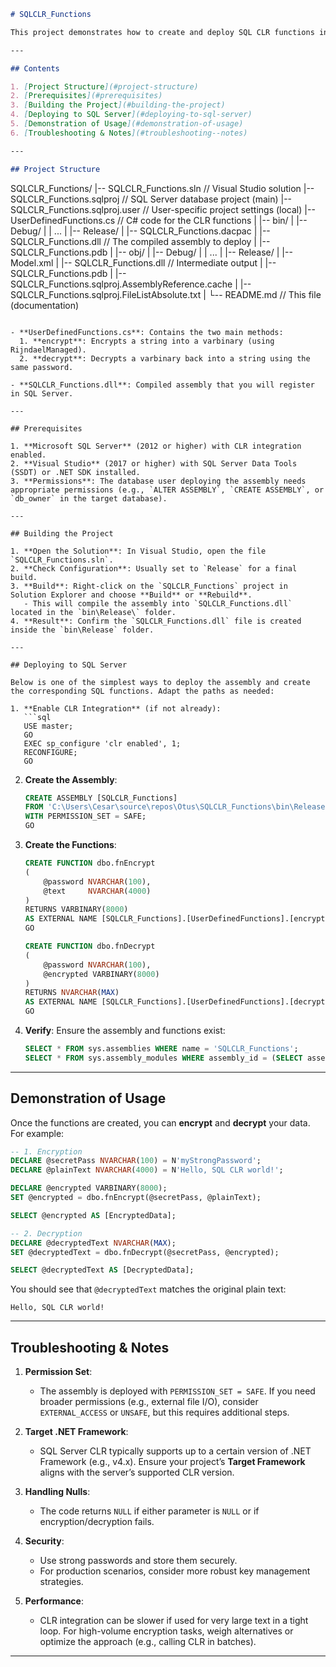 ﻿```markdown
# SQLCLR_Functions

This project demonstrates how to create and deploy SQL CLR functions in a Microsoft SQL Server database. It includes two main user-defined functions for encryption and decryption of text using a password.

---

## Contents

1. [Project Structure](#project-structure)
2. [Prerequisites](#prerequisites)
3. [Building the Project](#building-the-project)
4. [Deploying to SQL Server](#deploying-to-sql-server)
5. [Demonstration of Usage](#demonstration-of-usage)
6. [Troubleshooting & Notes](#troubleshooting--notes)

---

## Project Structure

```
SQLCLR_Functions/
|-- SQLCLR_Functions.sln                // Visual Studio solution
|-- SQLCLR_Functions.sqlproj            // SQL Server database project (main)
|-- SQLCLR_Functions.sqlproj.user       // User-specific project settings (local)
|-- UserDefinedFunctions.cs             // C# code for the CLR functions
|
|-- bin/
|   |-- Debug/
|   |   ...
|   |-- Release/
|       |-- SQLCLR_Functions.dacpac
|       |-- SQLCLR_Functions.dll        // The compiled assembly to deploy
|       |-- SQLCLR_Functions.pdb
|
|-- obj/
|   |-- Debug/
|   |   ...
|   |-- Release/
|       |-- Model.xml
|       |-- SQLCLR_Functions.dll        // Intermediate output
|       |-- SQLCLR_Functions.pdb
|       |-- SQLCLR_Functions.sqlproj.AssemblyReference.cache
|       |-- SQLCLR_Functions.sqlproj.FileListAbsolute.txt
|
└-- README.md                           // This file (documentation)
```

- **UserDefinedFunctions.cs**: Contains the two main methods:
  1. **encrypt**: Encrypts a string into a varbinary (using RijndaelManaged).
  2. **decrypt**: Decrypts a varbinary back into a string using the same password.

- **SQLCLR_Functions.dll**: Compiled assembly that you will register in SQL Server.

---

## Prerequisites

1. **Microsoft SQL Server** (2012 or higher) with CLR integration enabled.
2. **Visual Studio** (2017 or higher) with SQL Server Data Tools (SSDT) or .NET SDK installed.
3. **Permissions**: The database user deploying the assembly needs appropriate permissions (e.g., `ALTER ASSEMBLY`, `CREATE ASSEMBLY`, or `db_owner` in the target database).

---

## Building the Project

1. **Open the Solution**: In Visual Studio, open the file `SQLCLR_Functions.sln`.
2. **Check Configuration**: Usually set to `Release` for a final build.
3. **Build**: Right-click on the `SQLCLR_Functions` project in Solution Explorer and choose **Build** or **Rebuild**.  
   - This will compile the assembly into `SQLCLR_Functions.dll` located in the `bin\Release\` folder.
4. **Result**: Confirm the `SQLCLR_Functions.dll` file is created inside the `bin\Release` folder.

---

## Deploying to SQL Server

Below is one of the simplest ways to deploy the assembly and create the corresponding SQL functions. Adapt the paths as needed:

1. **Enable CLR Integration** (if not already):
   ```sql
   USE master;
   GO
   EXEC sp_configure 'clr enabled', 1;
   RECONFIGURE;
   GO
   ```

2. **Create the Assembly**:
   ```sql
   CREATE ASSEMBLY [SQLCLR_Functions]
   FROM 'C:\Users\Cesar\source\repos\Otus\SQLCLR_Functions\bin\Release\SQLCLR_Functions.dll'
   WITH PERMISSION_SET = SAFE;
   GO
   ```

3. **Create the Functions**:
   ```sql
   CREATE FUNCTION dbo.fnEncrypt
   (
       @password NVARCHAR(100),
       @text     NVARCHAR(4000)
   )
   RETURNS VARBINARY(8000)
   AS EXTERNAL NAME [SQLCLR_Functions].[UserDefinedFunctions].[encrypt];
   GO

   CREATE FUNCTION dbo.fnDecrypt
   (
       @password NVARCHAR(100),
       @encrypted VARBINARY(8000)
   )
   RETURNS NVARCHAR(MAX)
   AS EXTERNAL NAME [SQLCLR_Functions].[UserDefinedFunctions].[decrypt];
   GO
   ```

4. **Verify**: Ensure the assembly and functions exist:
   ```sql
   SELECT * FROM sys.assemblies WHERE name = 'SQLCLR_Functions';
   SELECT * FROM sys.assembly_modules WHERE assembly_id = (SELECT assembly_id FROM sys.assemblies WHERE name = 'SQLCLR_Functions');
   ```

---

## Demonstration of Usage

Once the functions are created, you can **encrypt** and **decrypt** your data. For example:

```sql
-- 1. Encryption
DECLARE @secretPass NVARCHAR(100) = N'myStrongPassword';
DECLARE @plainText NVARCHAR(4000) = N'Hello, SQL CLR world!';

DECLARE @encrypted VARBINARY(8000);
SET @encrypted = dbo.fnEncrypt(@secretPass, @plainText);

SELECT @encrypted AS [EncryptedData];

-- 2. Decryption
DECLARE @decryptedText NVARCHAR(MAX);
SET @decryptedText = dbo.fnDecrypt(@secretPass, @encrypted);

SELECT @decryptedText AS [DecryptedData];
```

You should see that `@decryptedText` matches the original plain text:  
```
Hello, SQL CLR world!
```

---

## Troubleshooting & Notes

1. **Permission Set**:  
   - The assembly is deployed with `PERMISSION_SET = SAFE`. If you need broader permissions (e.g., external file I/O), consider `EXTERNAL_ACCESS` or `UNSAFE`, but this requires additional steps.

2. **Target .NET Framework**:  
   - SQL Server CLR typically supports up to a certain version of .NET Framework (e.g., v4.x). Ensure your project’s **Target Framework** aligns with the server’s supported CLR version.

3. **Handling Nulls**:  
   - The code returns `NULL` if either parameter is `NULL` or if encryption/decryption fails.

4. **Security**:  
   - Use strong passwords and store them securely.  
   - For production scenarios, consider more robust key management strategies.

5. **Performance**:  
   - CLR integration can be slower if used for very large text in a tight loop. For high-volume encryption tasks, weigh alternatives or optimize the approach (e.g., calling CLR in batches).

---

```
```
